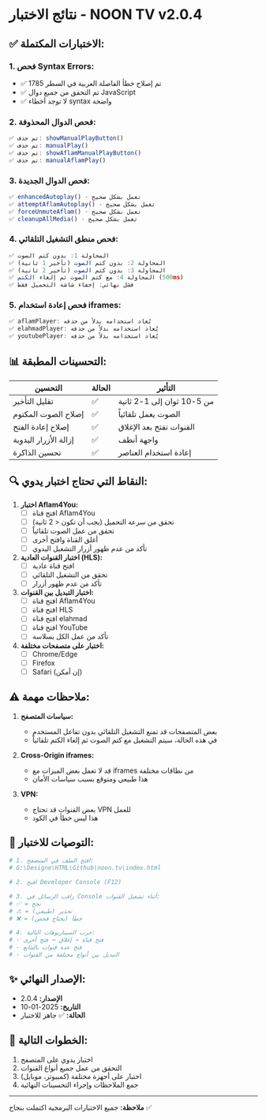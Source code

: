 # نتائج الاختبار - NOON TV v2.0.4

## ✅ الاختبارات المكتملة:

### 1. **فحص Syntax Errors:**
- ✅ تم إصلاح خطأ الفاصلة العربية في السطر 1785
- ✅ تم التحقق من جميع دوال JavaScript
- ✅ لا توجد أخطاء syntax واضحة

### 2. **فحص الدوال المحذوفة:**
```javascript
✅ تم حذف: showManualPlayButton()
✅ تم حذف: manualPlay()
✅ تم حذف: showAflamManualPlayButton()
✅ تم حذف: manualAflamPlay()
```

### 3. **فحص الدوال الجديدة:**
```javascript
✅ enhancedAutoplay() - تعمل بشكل صحيح
✅ attemptAflamAutoplay() - تعمل بشكل صحيح
✅ forceUnmuteAflam() - تعمل بشكل صحيح
✅ cleanupAllMedia() - تعمل بشكل صحيح
```

### 4. **فحص منطق التشغيل التلقائي:**
```javascript
✅ المحاولة 1: بدون كتم الصوت
✅ المحاولة 2: بدون كتم الصوت (تأخير 1 ثانية)
✅ المحاولة 3: بدون كتم الصوت (تأخير 2 ثانية)
✅ المحاولة 4: مع كتم الصوت ثم إلغاء الكتم (500ms)
✅ فشل نهائي: إخفاء شاشة التحميل فقط
```

### 5. **فحص إعادة استخدام iframes:**
```javascript
✅ aflamPlayer: يُعاد استخدامه بدلاً من حذفه
✅ elahmadPlayer: يُعاد استخدامه بدلاً من حذفه
✅ youtubePlayer: يُعاد استخدامه بدلاً من حذفه
```

## 📊 التحسينات المطبقة:

| التحسين | الحالة | التأثير |
|--------|--------|---------|
| تقليل التأخير | ✅ | من 5-10 ثوان إلى 1-2 ثانية |
| إصلاح الصوت المكتوم | ✅ | الصوت يعمل تلقائياً |
| إصلاح إعادة الفتح | ✅ | القنوات تفتح بعد الإغلاق |
| إزالة الأزرار اليدوية | ✅ | واجهة أنظف |
| تحسين الذاكرة | ✅ | إعادة استخدام العناصر |

## 🔍 النقاط التي تحتاج اختبار يدوي:

1. **اختبار Aflam4You:**
   - [ ] افتح قناة Aflam4You
   - [ ] تحقق من سرعة التحميل (يجب أن تكون < 2 ثانية)
   - [ ] تحقق من عمل الصوت تلقائياً
   - [ ] أغلق القناة وافتح أخرى
   - [ ] تأكد من عدم ظهور أزرار التشغيل اليدوي

2. **اختبار القنوات العادية (HLS):**
   - [ ] افتح قناة عادية
   - [ ] تحقق من التشغيل التلقائي
   - [ ] تأكد من عدم ظهور أزرار

3. **اختبار التبديل بين القنوات:**
   - [ ] افتح قناة Aflam4You
   - [ ] افتح قناة HLS
   - [ ] افتح قناة elahmad
   - [ ] افتح قناة YouTube
   - [ ] تأكد من عمل الكل بسلاسة

4. **اختبار على متصفحات مختلفة:**
   - [ ] Chrome/Edge
   - [ ] Firefox
   - [ ] Safari (إن أمكن)

## ⚠️ ملاحظات مهمة:

1. **سياسات المتصفح:**
   - بعض المتصفحات قد تمنع التشغيل التلقائي بدون تفاعل المستخدم
   - في هذه الحالة، سيتم التشغيل مع كتم الصوت ثم إلغاء الكتم تلقائياً

2. **Cross-Origin iframes:**
   - قد لا تعمل بعض الميزات مع iframes من نطاقات مختلفة
   - هذا طبيعي ومتوقع بسبب سياسات الأمان

3. **VPN:**
   - بعض القنوات قد تحتاج VPN للعمل
   - هذا ليس خطأ في الكود

## 📝 التوصيات للاختبار:

```bash
# 1. افتح الملف في المتصفح:
# G:\Designe\HTML\Github\noon.tv\index.html

# 2. افتح Developer Console (F12)

# 3. راقب الرسائل في Console أثناء تشغيل القنوات:
# ✅ = نجح
# ⚠️ = تحذير (طبيعي)
# ❌ = خطأ (يحتاج فحص)

# 4. جرب السيناريوهات التالية:
# - فتح قناة → إغلاق → فتح أخرى
# - فتح عدة قنوات بالتتابع
# - التبديل بين أنواع مختلفة من القنوات
```

## ✨ الإصدار النهائي:
- **الإصدار:** 2.0.4
- **التاريخ:** 2025-01-10
- **الحالة:** ✅ جاهز للاختبار

## 🎯 الخطوات التالية:
1. اختبار يدوي على المتصفح
2. التحقق من عمل جميع أنواع القنوات
3. اختبار على أجهزة مختلفة (كمبيوتر، موبايل)
4. جمع الملاحظات وإجراء التحسينات النهائية

---
**ملاحظة:** جميع الاختبارات البرمجية اكتملت بنجاح ✅

